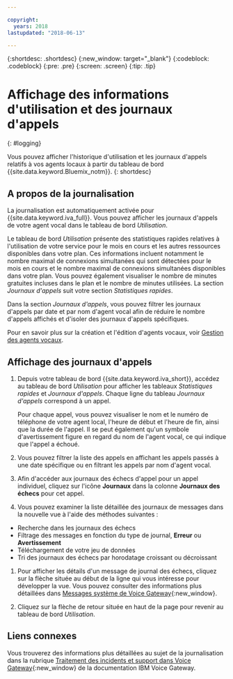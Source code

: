 ```yaml
---

copyright:
  years: 2018
lastupdated: "2018-06-13"

---
```


{:shortdesc: .shortdesc}
{:new_window: target="_blank"}
{:codeblock: .codeblock}
{:pre: .pre}
{:screen: .screen}
{:tip: .tip}


# Affichage des informations d'utilisation et des journaux d'appels
{: #logging}

Vous pouvez afficher l'historique d'utilisation et les journaux d'appels relatifs à vos agents locaux à partir du tableau de bord {{site.data.keyword.Bluemix_notm}}.
{: shortdesc}

## A propos de la journalisation

La journalisation est automatiquement activée pour {{site.data.keyword.iva_full}}. Vous pouvez afficher les journaux d'appels de votre agent vocal dans le tableau de bord _Utilisation_.

Le tableau de bord _Utilisation_ présente des statistiques rapides relatives à l'utilisation de votre service pour le mois en cours et les autres ressources disponibles dans votre plan. Ces informations incluent notamment le nombre maximal de connexions simultanées qui sont détectées pour le mois en cours et le nombre maximal de connexions simultanées disponibles dans votre plan. Vous pouvez également visualiser le nombre de minutes gratuites incluses dans le plan et le nombre de minutes utilisées. La section _Journaux d'appels_ suit votre section _Statistiques rapides_.

Dans la section _Journaux d'appels_, vous pouvez filtrer les journaux d'appels par date et par nom d'agent vocal afin de réduire le nombre d'appels affichés et d'isoler des journaux d'appels spécifiques.

Pour en savoir plus sur la création et l'édition d'agents vocaux, voir [Gestion des agents vocaux](managing.html).

##  Affichage des journaux d'appels

1. Depuis votre tableau de bord {{site.data.keyword.iva_short}}, accédez au tableau de bord _Utilisation_ pour afficher les tableaux _Statistiques rapides_ et _Journaux d'appels_. Chaque ligne du tableau _Journaux d'appels_ correspond à un appel.

      Pour chaque appel, vous pouvez visualiser le nom et le numéro de téléphone de votre agent local, l'heure de début et l'heure de fin, ainsi que la durée de l'appel. Il se peut également qu'un symbole d'avertissement figure en regard du nom de l'agent vocal, ce qui indique que l'appel a échoué.

1.  Vous pouvez filtrer la liste des appels en affichant les appels passés à une date spécifique ou en filtrant les appels par nom d'agent vocal.

1. Afin d'accéder aux journaux des échecs d'appel pour un appel individuel, cliquez sur l'icône **Journaux** dans la colonne **Journaux des échecs** pour cet appel.

1. Vous pouvez examiner la liste détaillée des journaux de messages dans la nouvelle vue à l'aide des méthodes suivantes :
  * Recherche dans les journaux des échecs
  * Filtrage des messages en fonction du type de journal, **Erreur** ou **Avertissement**
  * Téléchargement de votre jeu de données
  * Tri des journaux des échecs par horodatage croissant ou décroissant

1. Pour afficher les détails d'un message de journal des échecs, cliquez sur la flèche située au début de la ligne qui vous intéresse pour développer la vue. Vous pouvez consulter des informations plus détaillées dans [Messages système de Voice Gateway](https://www.ibm.com/support/knowledgecenter/SS4U29/messages.html){:new_window}.

1. Cliquez sur la flèche de retour située en haut de la page pour revenir au tableau de bord _Utilisation_.

## Liens connexes
Vous trouverez des informations plus détaillées au sujet de la journalisation dans la rubrique [Traitement des incidents et support dans Voice Gateway](https://www.ibm.com/support/knowledgecenter/SS4U29/troubleshooting.html){:new_window} de la documentation IBM Voice Gateway.
